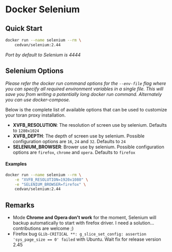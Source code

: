 # Docker Selenium

## Quick Start

```bash
docker run --name selenium --rm \
    cedvan/selenium:2.44
```
*Port by default to Selenium is 4444*

## Selenium Options

*Please refer the docker run command options for the `--env-file` flag where you can specify all required environment variables in a single file. This will save you from writing a potentially long docker run command. Alternately you can use docker-compose.*

Below is the complete list of available options that can be used to customize your toran proxy installation.

- **XVFB_RESOLUTION**: The resolution of screen use by selenium. Defaults to `1280x1024`
- **XVFB_DEPTH**: The depth of screen use by selenium. Possible configuration options are `16`, `24` and `32`. Defaults to `24`
- **SELENIUM_BROWSER**: Brower use by selenium. Possible configuration options are `firefox`, `chrome` and `opera`. Defaults to `firefox`

#### Examples

```bash
docker run --name selenium --rm \
    -e "XVFB_RESOLUTION=1920x1080" \
    -e "SELENIUM_BROWSER=firefox" \
    cedvan/selenium:2.44
```

## Remarks

- Mode **Chrome and Opera don't work** for the moment, Selenium will backup automatically to start with firefox driver. I need a solution... contributions are welcome ;)
- Firefox bug `GLib-CRITICAL **: g_slice_set_config: assertion 'sys_page_size == 0' failed` with Ubuntu. Wait fix for release version 2.45
